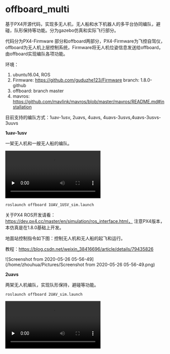 # offboard_multi

基于PX4开源代码，实现多无人机，无人船和水下机器人的多平台协同编队，避碰，队形保持等功能。分为gazebo仿真和实际飞行部分。

代码分为PX4-Firmware 部分和offboard两部分，PX4-Firmware为飞控自驾仪，offboard为无人机上层控制系统，Firmware将无人机位姿信息发送给offboard，由offboard实现编队各项功能。

环境：

1. ubuntu16.04, ROS
2. Firmware: https://github.com/guduzhe123/Firmware branch: 1.8.0-github
3. offboard: branch master
4. mavros: https://github.com/mavlink/mavros/blob/master/mavros/README.md#installation

目前支持的编队方式：1uav-1usv, 2uavs, 4uavs, 4uavs-3usvs,4uavs-3usvs-3uuvs

**1uav-1usv**

一架无人机和一艘无人船的编队。

<video id="video" controls="" preload="none">
    <source id="mp4" src="videos/1uav-1usv.mkv" type="video/mp4">
</video>

```
roslaunch offboard 1UAV_1USV_sim.launch 
```

关于PX4 ROS开发请看：https://dev.px4.cc/master/en/simulation/ros_interface.html， 注意PX4版本，本仿真是在1.8.0基础上开发。

地面站控制指令如下图：控制无人机和无人船的起飞和运行。

教程：https://blog.csdn.net/weixin_38416696/article/details/79435826

![Screenshot from 2020-05-26 05-56-49](/home/zhouhua/Pictures/Screenshot from 2020-05-26 05-56-49.png)

**2uavs**

两架无人机编队，实现队形保持，避碰等功能。

```
roslaunch offboard 2UAV_sim.launch 
```

<video id="video" controls="" preload="none">
    <source id="mp4" src="videos/2uavs.mkv" type="video/mp4">
</video>

